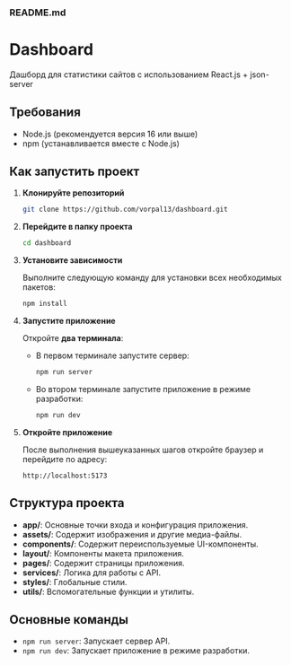 ### README.md

# Dashboard

Дашборд для статистики сайтов с использованием React.js + json-server

## Требования

- Node.js (рекомендуется версия 16 или выше)
- npm (устанавливается вместе с Node.js)

## Как запустить проект

1. **Клонируйте репозиторий**

   ```bash
   git clone https://github.com/vorpal13/dashboard.git
   ```

2. **Перейдите в папку проекта**

   ```bash
   cd dashboard
   ```

3. **Установите зависимости**

   Выполните следующую команду для установки всех необходимых пакетов:

   ```bash
   npm install
   ```

4. **Запустите приложение**

   Откройте **два терминала**:

   - В первом терминале запустите сервер:

     ```bash
     npm run server
     ```

   - Во втором терминале запустите приложение в режиме разработки:

     ```bash
     npm run dev
     ```

5. **Откройте приложение**

   После выполнения вышеуказанных шагов откройте браузер и перейдите по адресу:

   ```
   http://localhost:5173
   ```

## Структура проекта

- **app/**: Основные точки входа и конфигурация приложения.
- **assets/**: Содержит изображения и другие медиа-файлы.
- **components/**: Содержит переиспользуемые UI-компоненты.
- **layout/**: Компоненты макета приложения.
- **pages/**: Содержит страницы приложения.
- **services/**: Логика для работы с API.
- **styles/**: Глобальные стили.
- **utils/**: Вспомогательные функции и утилиты.

## Основные команды

- `npm run server`: Запускает сервер API.
- `npm run dev`: Запускает приложение в режиме разработки.
